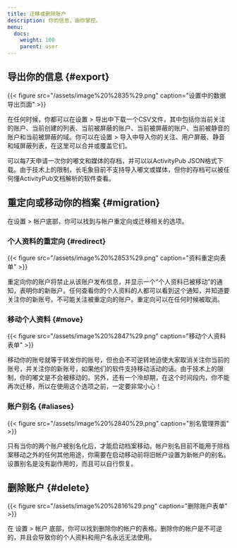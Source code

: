 ```yaml
---
title: 迁移或删除账户
description: 你的信息，由你掌控。
menu:
  docs:
    weight: 100
    parent: user
---
```


## 导出你的信息 {#export}

{{< figure src="/assets/image%20%2835%29.png" caption="设置中的数据导出页面" >}}

在任何时候，你都可以在设置 &gt; 导出中下载一个CSV文件，其中包括你当前关注的账户、当前创建的列表、当前被屏蔽的账户、当前被屏蔽的账户、当前被静音的账户和当前被屏蔽的域。你可以在设置 &gt; 导入中导入你的关注、用户屏蔽、静音和域屏蔽列表，在这里可以合并或覆盖它们。

可以每7天申请一次你的嘟文和媒体的存档，并可以以ActivityPub JSON格式下载。由于技术上的限制，长毛象目前不支持导入嘟文或媒体，但你的存档可以被任何懂ActivityPub文档解析的软件查看。

## 重定向或移动你的档案 {#migration}

在设置 &gt; 帐户底部，你可以找到与帐户重定向或迁移相关的选项。

### 个人资料的重定向 {#redirect}

{{< figure src="/assets/image%20%2853%29.png" caption="资料重定向表单" >}}

重定向你的账户将禁止从该账户发布信息，并显示一个“个人资料已被移动”的通知，表明你的新账户。任何查看你的个人资料的人都可以看到这个通知，并知道要关注你的新账号。不可能关注被重定向的账户。重定向可以在任何时候被取消。

### 移动个人资料 {#move}

{{< figure src="/assets/image%20%2847%29.png" caption="移动个人资料表单" >}}

移动你的账号就等于转发你的账号，但也会不可逆转地迫使大家取消关注你当前的账号，并关注你的新账号，如果他们的软件支持移动活动的话。由于技术上的限制，你的嘟文是不会被移动的。另外，还有一个冷却期，在这个时间段内，你不能再次迁移，所以在使用这个选项之前，一定要非常小心！

### 账户别名 {#aliases}

{{< figure src="/assets/image%20%2840%29.png" caption="别名管理界面" >}}

只有当你的两个账户被别名化后，才能启动档案移动。帐户别名目前不能用于除档案移动之外的任何其他用途，你需要在启动移动前将旧帐户设置为新帐户的别名。设置别名是没有副作用的，而且可以自行恢复。

## 删除账户 {#delete}

{{< figure src="/assets/image%20%2816%29.png" caption="删除账户表单" >}}

在 设置 &gt; 帐户 底部，你可以找到删除你的帐户的表格。删除你的帐户是不可逆的，并且会导致你的个人资料和用户名永远无法使用。

